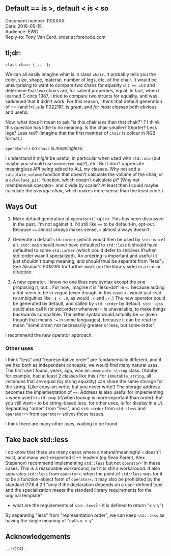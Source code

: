 ## Default == is >, default < is < so

Document number: P0XXXX  
Date: 2016-05-15  
Audience: EWG  
Reply-to: Tony Van Eerd. order at forecode.com

## tl;dr:

```
class chair { ... };
```

We can all easily imagine what is in class `chair`.  It probably tells you the color, size, shape, material, number of legs, etc, of the chair. 
It would be unsurprising to want to compare two chairs for equality `ch1 == ch2` and determine that two chairs are, for salient properties, equal. 
In fact, when I learned C circa 1987, I tried to compare two structs for equality, and was saddened that it didn't work.  For this reason, I think that
default generation of == (and !=), a la P0221R1, is *great*, and *for most classes* both obvious and useful.

Now, what does it mean to ask "is this chair _less_ than that chair?" ?  I think this question has little to no meaning.
Is the chair smaller? Shorter? Less legs? Less _red_? (imagine that the first member of `chair` is colour in RGB format.)

`operator<()` on `chair` is _meaningless_.

I understand it _might_ be useful, in particular when used with `std::map` (but maybe you should use `unordered_map`?), etc.  But I don't appreciate meaningless API being added to ALL my classes.
Why not add a `calculate_volume` function that doesn't calculate the volume of the chair, or a `calculate_pi()` function, which doesn't calculate pi?
(Why not memberwise operator+ and divide by scalar? At least then I could  maybe calculate the _average chair_, which makes more sense than the _least chair_.)

## Ways Out

1. Make default generation of `operator<()` opt in.  This has been discussed in the past.  I'm not against it.
I'd still like `==` to be default-in, opt-out.  Because `==` almost always makes sense, `<` almost always doesn't.

2. Generate a default `std::order` (which would then be used by `std::map` et al).  `std::map` should never have defaulted to `std::less` it should have defaulted to some `std::order` (which could defer to std::less if/when std::order wasn't specialized).
An ordering is important and useful (it just shouldn't trump meaning, and should thus be separate from "less").  See Alisdair's P0181R0 for further work (on the library side) in a similar direction.

3. A new operator.  I know no one likes new syntax except the one proposing it, but...
For now, imagine it is "less-dot" ie `<.` because adding a dot seem to be in vogue
(even though, in this case `<.` would just lead to ambiguities like `.1 < .0`, as would `.<` and `.<.`)
The new operator could be generated by default, and called by `std::order` by default.
`std::less` could also call it (or std::order) whenever `<` is unavailable, to make things backwards compatible.
The better syntax would actually be `<>` (even though that means `!=` in some languages), because it can be read to mean "some order, not necessarily greater or less, but some order".

I recommend the new operator approach.

### Other uses

I think "less" and "representative order" are fundamentally different, and if we had both as independent concepts, we would find many natural uses.
The first use I found, years, ago, was  an `immutable_string` class. (Adobe, for example, had at least 2 classes like this.)
For `immutable_string`, all instances that are equal (by string equality) can share the same storage for the string. (Like copy-on-write, but you never write!)
The storage address becomes the implementation of `==`.
Address is also useful for implementing `<` when used in `std::map` (if/when lookup is more important than order).
But you still want `<` to be string-based less, for other uses, ie for display in a UI.
Separating "order" from "less", and `std::order` from `std::less` and `operator<>` from `operator<` solves these issues.

I think there are many other uses, waiting to be found.

## Take back std::less

I do know that there are many cases where a natural/meaningful `<` doesn't exist,
and many well-respected C++ leaders (eg Sean Parent, Alex Stepanov) recommend implementing `std::less` but not `operator<` in these cases.
This is a reasonable workaround, but it is still a workaround.
It also separates `std::less` from `operator<`, when the point of `std::less` was for it to be a function-object form of `operator<`.
It may also be prohibited by the standard (17.6.4.2.1 "only if the declaration depends on a user-defined type
and the specialization meets the standard library requirements for the original template"
- what are the requirements of `std::less`? - it is defined to return "x < y")

By separating "less" from "representation order", we can keep `std::less` as having the single meaning of "calls `x < y`"


## Acknowledgements

... TODO ...



